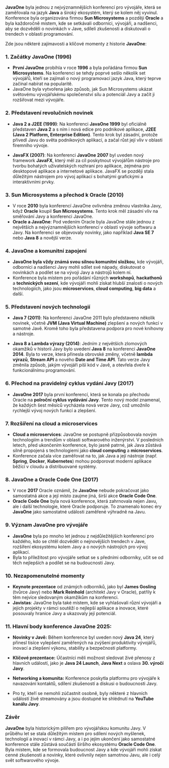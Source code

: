 **JavaOne** byla jednou z nejvýznamnějších konferencí pro vývojáře, která se zaměřovala na jazyk **Java** a široký ekosystém, který se kolem něj vyvinul. Konference byla organizována firmou **Sun Microsystems** a později **Oracle** a byla každoročně místem, kde se setkávali odborníci, vývojáři, a nadšenci, aby se dozvěděli o novinkách v Jave, sdíleli zkušenosti a diskutovali o trendech v oblasti programování.

Zde jsou některé zajímavosti a klíčové momenty z historie **JavaOne**:

### 1. **Začátky JavaOne (1996)**
- **První JavaOne** probíhla v roce **1996** a byla pořádána firmou **Sun Microsystems**. Na konferenci se tehdy poprvé sešlo několik set vývojářů, kteří se zajímali o nový programovací jazyk Java, který teprve začínal nabírat na popularitě.
- JavaOne byla vytvořena jako způsob, jak Sun Microsystems ukázat světovému vývojářskému společenství sílu a potenciál Javy a začít ji rozšiřovat mezi vývojáře.

### 2. **Představení revolučních novinek**
- **Java 2 a J2EE (1999)**: Na konferenci **JavaOne 1999** byl oficiálně představen **Java 2** a s ním i nová edice pro podnikové aplikace, **J2EE (Java 2 Platform, Enterprise Edition)**. Tento krok byl zásadní, protože přivedl Javu do světa podnikových aplikací, a začal růst její vliv v oblasti firemního vývoje.

- **JavaFX (2007)**: Na konferenci **JavaOne 2007** byl uveden nový framework **JavaFX**, který měl za cíl poskytnout vývojářům nástroje pro tvorbu bohatých uživatelských rozhraní pro aplikace, zejména pro desktopové aplikace a internetové aplikace. JavaFX se později stala důležitým nástrojem pro vývoj aplikací s bohatými grafickými a interaktivními prvky.

### 3. **Sun Microsystems a přechod k Oracle (2010)**
- V roce **2010** byla konferencí JavaOne ovlivněna změnou vlastníka Javy, když **Oracle** koupil **Sun Microsystems**. Tento krok měl zásadní vliv na směřování Javy a konferenci JavaOne.
- **Oracle a JavaOne**: Pod vedením Oracle byla JavaOne stále jednou z největších a nejvýznamnějších konferencí v oblasti vývoje softwaru a Javy. Na konferenci se objevovaly novinky, jako například **Java SE 7** nebo **Java 8** a novější verze.

### 4. **JavaOne a komunitní zapojení**
- **JavaOne byla vždy známá svou silnou komunitní složkou**, kde vývojáři, odborníci a nadšenci Javy mohli sdílet své nápady, diskutovat o novinkách a podílet se na vývoji Javy a nástrojů kolem ní.
- Konference byla místem pro pořádání různých **workshopů**, **hackathonů** a **technických sezení**, kde vývojáři mohli získat hlubší znalosti o nových technologiích, jako jsou **microservices**, **cloud computing**, **big data** a další.

### 5. **Představení nových technologií**
- **Java 7 (2011)**: Na konferenci JavaOne 2011 bylo představeno několik novinek, včetně **JVM (Java Virtual Machine)** zlepšení a nových funkcí v samotné Javě. Kromě toho byla představena podpora pro nové knihovny a nástroje.

- **Java 8 a Lambda výrazy (2014)**: Jedním z největších zlomových okamžiků v historii Javy bylo uvedení **Java 8** na konferenci **JavaOne 2014**. Byla to verze, která přinesla obrovské změny, včetně **lambda výrazů**, **Stream API** a nového **Date and Time API**. Tato verze Javy změnila způsob, jakým vývojáři píší kód v Javě, a otevřela dveře k funkcionálnímu programování.

### 6. **Přechod na pravidelný cyklus vydání Javy (2017)**
- **JavaOne 2017** byla první konferencí, která se konala po přechodu Oracle na **polroční cyklus vydávání Javy**. Tento nový model znamenal, že každých šest měsíců vycházela nová verze Javy, což umožnilo rychlejší vývoj nových funkcí a zlepšení.

### 7. **Rozšíření na cloud a microservices**
- **Cloud a microservices**: JavaOne se postupně přizpůsobovala novým technologiím a trendům v oblasti softwarového inženýrství. V posledních letech, před ukončením konference, bylo jasně patrné, jak Java zůstává silně propojená s technologiemi jako **cloud computing** a **microservices**.
- Konference začala více zaměřovat na to, jak Java a její nástroje (např. **Spring**, **Docker**, **Kubernetes**) mohou podporovat moderní aplikace běžící v cloudu a distribuované systémy.

### 8. **JavaOne a Oracle Code One (2017)**
- V roce **2017** Oracle oznámil, že **JavaOne** nebude pokračovat jako samostatná akce a její místo zaujme jiná, širší akce **Oracle Code One**.
- **Oracle Code One** byla nová konference, která zahrnovala nejen Javu, ale i další technologie, které Oracle podporuje. To znamenalo konec éry **JavaOne** jako samostatné události zaměřené výhradně na Javu.

### 9. **Význam JavaOne pro vývojáře**
- **JavaOne** byla po mnoho let jednou z nejdůležitějších konferencí pro každého, kdo se chtěl dozvědět o nejnovějších trendech v Jave, rozšíření ekosystému kolem Javy a o nových nástrojích pro vývoj aplikací.
- Byla to příležitost pro vývojáře setkat se s předními odborníky, učit se od těch nejlepších a podílet se na budoucnosti Javy.

### 10. **Nezapomenutelné momenty**
- **Keynote prezentace** od známých odborníků, jako byl **James Gosling** (tvůrce Javy) nebo **Mark Reinhold** (architekt Javy v Oracle), patřily k těm nejvíce sledovaným okamžikům na konferenci.
- **Javistas**: JavaOne byla také místem, kde se vyhlašovali různí vývojáři a jejich projekty v rámci soutěží o nejlepší aplikace a inovace, které posouvaly hranice Javy a ukazovaly její potenciál.

### 11. **Hlavní body konference JavaOne 2025:**

- **Novinky v Javě:** Během konference byl uveden nový **Java 24**, který přinesl tisíce vylepšení zaměřených na zvýšení produktivity vývojářů, inovací a zlepšení výkonu, stability a bezpečnosti platformy.

- **Klíčové prezentace:** Účastníci měli možnost sledovat živé přenosy z hlavních událostí, jako je **Java 24 Launch**, **Java Next** a oslava **30. výročí Javy**.

- **Networking a komunita:** Konference poskytla platformu pro vývojáře k navazování kontaktů, sdílení zkušeností a diskusi o budoucnosti Javy.

- Pro ty, kteří se nemohli zúčastnit osobně, byly některé z hlavních událostí živě streamovány a jsou dostupné ke shlédnutí na **YouTube kanálu Javy**. 

### Závěr
**JavaOne** byla historickým pilířem pro vývojářskou komunitu Javy. V průběhu let se stala důležitým místem pro sdílení nových myšlenek, technologií a inovací v rámci Javy, a i po jejím ukončení jako samostatné konference stále zůstává součástí širšího ekosystému **Oracle Code One**. Byla místem, kde se formovala budoucnost Javy a kde vývojáři mohli získat cenné zkušenosti a novinky, které ovlivnily nejen samotnou Javu, ale i celý svět softwarového vývoje.

